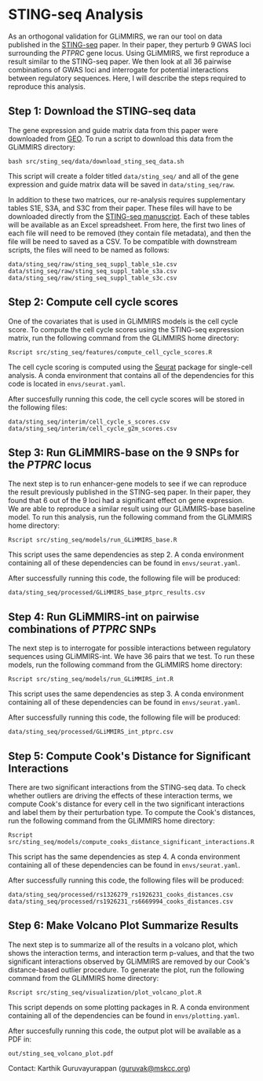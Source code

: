 # STING-seq Analysis

As an orthogonal validation for GLiMMIRS, we ran our tool on data published in the [STING-seq](https://www.science.org/doi/10.1126/science.adh7699) paper.
In their paper, they perturb 9 GWAS loci surrounding the *PTPRC* gene locus. Using GLiMMIRS, we first reproduce a result similar to the STING-seq paper.
We then look at all 36 pairwise combinations of GWAS loci and interrogate for potential interactions between regulatory sequences. Here, I will describe
the steps required to reproduce this analysis.

## Step 1: Download the STING-seq data

The gene expression and guide matrix data from this paper were downloaded from [GEO](https://www.ncbi.nlm.nih.gov/geo/query/acc.cgi?acc=GSE171452). To run
a script to download this data from the GLiMMIRS directory:

```
bash src/sting_seq/data/download_sting_seq_data.sh
```

This script will create a folder titled `data/sting_seq/` and all of the gene expression and guide matrix data will be saved in `data/sting_seq/raw`.

In addition to these two matrices, our re-analysis requires supplementary tables S1E, S3A, and S3C from their paper. These files will have to be
downloaded directly from the [STING-seq manuscript](https://www.science.org/doi/10.1126/science.adh7699). Each of these tables will be available
as an Excel spreadsheet. From here, the first two lines of each file will need to be removed (they contain file metadata), and then the file will be
need to saved as a CSV. To be compatible with downstream scripts, the files will need to be named as follows:

```
data/sting_seq/raw/sting_seq_suppl_table_s1e.csv
data/sting_seq/raw/sting_seq_suppl_table_s3a.csv
data/sting_seq/raw/sting_seq_suppl_table_s3c.csv
```

## Step 2: Compute cell cycle scores

One of the covariates that is used in GLiMMIRS models is the cell cycle score. To compute the cell cycle scores using the STING-seq expression matrix,
run the following command from the GLiMMIRS home directory:

```
Rscript src/sting_seq/features/compute_cell_cycle_scores.R
```

The cell cycle scoring is computed using the [Seurat](https://satijalab.org/seurat/) package for single-cell analysis. A conda environment that contains
all of the dependencies for this code is located in `envs/seurat.yaml`.

After succesfully running this code, the cell cycle scores will be stored in the following files:

```
data/sting_seq/interim/cell_cycle_s_scores.csv
data/sting_seq/interim/cell_cycle_g2m_scores.csv
```

## Step 3: Run GLiMMIRS-base on the 9 SNPs for the *PTPRC* locus

The next step is to run enhancer-gene models to see if we can reproduce the result previously published in the STING-seq paper. In their paper, they found
that 6 out of the 9 loci had a significant effect on gene expression. We are able to reproduce a similar result using our GLiMMIRS-base baseline model.
To run this analysis, run the following command from the GLiMMIRS home directory:

```
Rscript src/sting_seq/models/run_GLiMMIRS_base.R
```

This script uses the same dependencies as step 2. A conda environment containing all of these dependencies can be found in `envs/seurat.yaml`. 

After successfully running this code, the following file will be produced:

```
data/sting_seq/processed/GLiMMIRS_base_ptprc_results.csv
```


## Step 4: Run GLiMMIRS-int on pairwise combinations of *PTPRC* SNPs

The next step is to interrogate for possible interactions between regulatory sequences using GLiMMIRS-int. We have 36 pairs that we test. To run
these models, run the following command from the GLiMMIRS home directory: 

```
Rscript src/sting_seq/models/run_GLiMMIRS_int.R
```

This script uses the same dependencies as step 3. A conda environment containing all of these dependencies can be found in `envs/seurat.yaml`.

After successfully running this code, the following file will be produced:

```
data/sting_seq/processed/GLiMMIRS_int_ptprc.csv
```


## Step 5: Compute Cook's Distance for Significant Interactions

There are two significant interactions from the STING-seq data. To check whether outliers are driving the effects of these interaction terms, we
compute Cook's distance for every cell in the two significant interactions and label them by their perturbation type. To compute the Cook's
distances, run the following command from the GLiMMIRS home directory:

```
Rscript src/sting_seq/models/compute_cooks_distance_significant_interactions.R
```

This script has the same dependencies as step 4. A conda environment containing all of these dependencies can be found in `envs/seurat.yaml`.

After successfully running this code, the following files will be produced:
```
data/sting_seq/processed/rs1326279_rs1926231_cooks_distances.csv
data/sting_seq/processed/rs1926231_rs6669994_cooks_distances.csv
```


## Step 6: Make Volcano Plot Summarize Results

The next step is to summarize all of the results in a volcano plot, which shows the interaction terms, and interaction term p-values, and that
the two significant interactions observed by GLiMMIRS are removed by our Cook's distance-based outlier procedure. To generate the plot, run the
following command from the GLiMMIRS home directory:

```
Rscript src/sting_seq/visualization/plot_volcano_plot.R
```

This script depends on some plotting packages in R. A conda environment containing all of the dependencies can be found in `envs/plotting.yaml`.

After succesfully running this code, the output plot will be available as a PDF in:
```
out/sting_seq_volcano_plot.pdf
```

Contact: Karthik Guruvayurappan (guruvak@mskcc.org)
